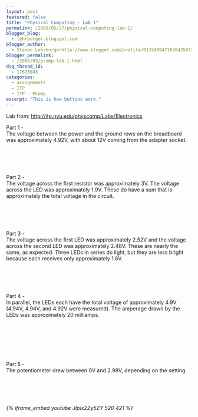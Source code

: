 ```yaml
---
layout: post
featured: false
title: "Physical Computing - Lab 1"
permalink: /2008/05/27/physical-computing-lab-1/
blogger_blog:
  - lehrburger.blogspot.com
blogger_author:
  - Steven Lehrburgerhttp://www.blogger.com/profile/01324094738204359728noreply@blogger.com
blogger_permalink:
  - /2008/05/pcomp-lab-1.html
dsq_thread_id:
  - 17673043
categories:
  - assignments
  - ITP
  - ITP - PComp
excerpt: "This is how buttons work."
---
```

Lab from: <http://itp.nyu.edu/physcomp/Labs/Electronics>

Part 1 -  
The voltage between the power and the ground rows on the breadboard was approximately 4.92V, with about 12V coming from the adapter socket.

###### <a href="http://lehrburger.com/PComp_Labs1-2/iPhone-35.jpg"><img src="http://lehrburger.com/PComp_Labs1-2/iPhone-35.jpg" alt="" id="BLOGGER_PHOTO_ID_5205122160176868562" /></a>  
###### <a href="http://lehrburger.com/PComp_Labs1-2/iPhone-37.jpg"><img src="http://lehrburger.com/PComp_Labs1-2/iPhone-37.jpg" alt="" id="BLOGGER_PHOTO_ID_5205122160176868562" /></a>

Part 2 -  
The voltage across the first resistor was approximately 3V. The voltage across the LED was approximately 1.9V. These do have a sum that is approximately the total voltage in the circuit.

###### <a href="http://lehrburger.com/PComp_Labs1-2/iPhone-39.jpg"><img src="http://lehrburger.com/PComp_Labs1-2/iPhone-39.jpg" alt="" id="BLOGGER_PHOTO_ID_5205122160176868562" /></a>  
###### <a href="http://lehrburger.com/PComp_Labs1-2/iPhone-41.jpg"><img src="http://lehrburger.com/PComp_Labs1-2/iPhone-41.jpg" alt="" id="BLOGGER_PHOTO_ID_5205122160176868562" /></a>

Part 3 -  
The voltage across the first LED was approximately 2.52V and the voltage across the second LED was approximately 2.48V. These are nearly the same, as expected. Three LEDs in series do light, but they are less bright because each receives only approximately 1.6V.

###### <a href="http://lehrburger.com/PComp_Labs1-2/iPhone-42.jpg"><img src="http://lehrburger.com/PComp_Labs1-2/iPhone-42.jpg" alt="" id="BLOGGER_PHOTO_ID_5205122160176868562" /></a>  
###### <a href="http://lehrburger.com/PComp_Labs1-2/iPhone-44.jpg"><img src="http://lehrburger.com/PComp_Labs1-2/iPhone-44.jpg" alt="" id="BLOGGER_PHOTO_ID_5205122160176868562" /></a>

Part 4 -  
In parallel, the LEDs each have the total voltage of approximately 4.9V (4.94V, 4.94V, and 4.92V were measured). The amperage drawn by the LEDs was approximately 20 milliamps.

###### <a href="http://lehrburger.com/PComp_Labs1-2/iPhone-46.jpg"><img src="http://lehrburger.com/PComp_Labs1-2/iPhone-46.jpg" alt="" id="BLOGGER_PHOTO_ID_5205122160176868562" /></a>  
###### <a href="http://lehrburger.com/PComp_Labs1-2/iPhone-47.jpg"><img src="http://lehrburger.com/PComp_Labs1-2/iPhone-47.jpg" alt="" id="BLOGGER_PHOTO_ID_5205122160176868562" /></a>  
###### <a href="http://lehrburger.com/PComp_Labs1-2/iPhone-53.jpg"><img src="http://lehrburger.com/PComp_Labs1-2/iPhone-53.jpg" alt="" id="BLOGGER_PHOTO_ID_5205122160176868562" /></a>

Part 5 -  
The potentiometer drew between 0V and 2.98V, depending on the setting.
###### <a href="http://lehrburger.com/PComp_Labs1-2/iPhone-50.jpg"><img src="http://lehrburger.com/PComp_Labs1-2/iPhone-50.jpg" alt="" id="BLOGGER_PHOTO_ID_5205122160176868562" /></a>  
###### <a href="http://lehrburger.com/PComp_Labs1-2/iPhone-52.jpg"><img src="http://lehrburger.com/PComp_Labs1-2/iPhone-52.jpg" alt="" id="BLOGGER_PHOTO_ID_5205122160176868562" /></a>  
###### {% iframe_embed youtube JIpIx2Zy5ZY 520 421 %}
